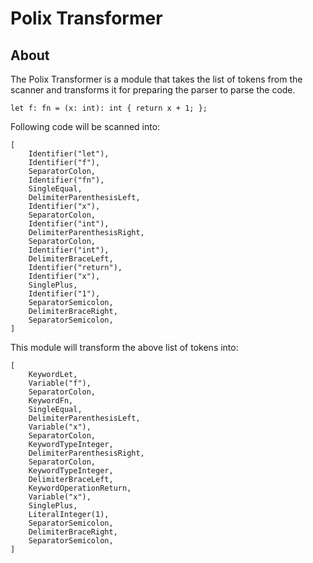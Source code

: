 # Polix Transformer

## About

The Polix Transformer is a module that takes the list of tokens from the scanner and transforms it for preparing the parser to parse the code.

```
let f: fn = (x: int): int { return x + 1; };
```

Following code will be scanned into:

```shell
[
    Identifier("let"),
    Identifier("f"),
    SeparatorColon,
    Identifier("fn"),
    SingleEqual,
    DelimiterParenthesisLeft,
    Identifier("x"),
    SeparatorColon,
    Identifier("int"),
    DelimiterParenthesisRight,
    SeparatorColon,
    Identifier("int"),
    DelimiterBraceLeft,
    Identifier("return"),
    Identifier("x"),
    SinglePlus,
    Identifier("1"),
    SeparatorSemicolon,
    DelimiterBraceRight,
    SeparatorSemicolon,
]
```

This module will transform the above list of tokens into:

```shell
[
    KeywordLet,
    Variable("f"),
    SeparatorColon,
    KeywordFn,
    SingleEqual,
    DelimiterParenthesisLeft,
    Variable("x"),
    SeparatorColon,
    KeywordTypeInteger,
    DelimiterParenthesisRight,
    SeparatorColon,
    KeywordTypeInteger,
    DelimiterBraceLeft,
    KeywordOperationReturn,
    Variable("x"),
    SinglePlus,
    LiteralInteger(1),
    SeparatorSemicolon,
    DelimiterBraceRight,
    SeparatorSemicolon,
]
```
